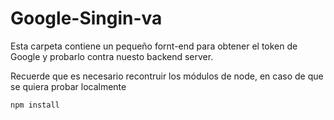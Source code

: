 # Google-Singin-va
Esta carpeta contiene un pequeño fornt-end para
obtener el token de Google y probarlo contra nuesto
backend server.

Recuerde que es necesario recontruir los módulos de
node, en caso de que se quiera probar localmente

```
npm install
```